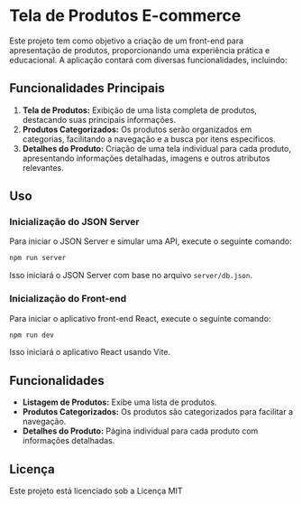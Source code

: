 # Tela de Produtos E-commerce

Este projeto tem como objetivo a criação de um front-end para apresentação de produtos, proporcionando uma experiência prática e educacional. A aplicação contará com diversas funcionalidades, incluindo:

## Funcionalidades Principais

1. **Tela de Produtos:** Exibição de uma lista completa de produtos, destacando suas principais informações.
2. **Produtos Categorizados:** Os produtos serão organizados em categorias, facilitando a navegação e a busca por itens específicos.
3. **Detalhes do Produto:** Criação de uma tela individual para cada produto, apresentando informações detalhadas, imagens e outros atributos relevantes.

## Uso

### Inicialização do JSON Server

Para iniciar o JSON Server e simular uma API, execute o seguinte comando:

```bash
npm run server
```

Isso iniciará o JSON Server com base no arquivo `server/db.json`.

### Inicialização do Front-end

Para iniciar o aplicativo front-end React, execute o seguinte comando:

```bash
npm run dev
```

Isso iniciará o aplicativo React usando Vite.

## Funcionalidades

- **Listagem de Produtos:** Exibe uma lista de produtos.
- **Produtos Categorizados:** Os produtos são categorizados para facilitar a navegação.
- **Detalhes do Produto:** Página individual para cada produto com informações detalhadas.

## Licença

Este projeto está licenciado sob a Licença MIT
